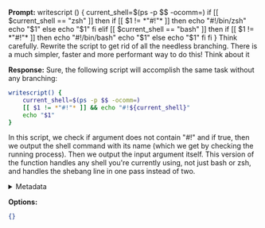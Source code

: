 **Prompt:**
writescript () {
	current_shell=$(ps -p $$ -ocomm=)
	if [[ $current_shell == "zsh" ]]
	then
		if [[ $1 != *"#!"* ]]
		then
			echo "#!/bin/zsh"
			echo "$1"
		else
			echo "$1"
		fi
	elif [[ $current_shell == "bash" ]]
	then
		if [[ $1 != *"#!"* ]]
		then
			echo "#!/bin/bash"
			echo "$1"
		else
			echo "$1"
		fi
	fi
}
 Think carefully. Rewrite the script to get rid of all the needless branching. There is a much simpler, faster and more performant way to do this! Think about it

**Response:**
Sure, the following script will accomplish the same task without any branching:

```bash
writescript() {
    current_shell=$(ps -p $$ -ocomm=)
    [[ $1 != *"#!"* ]] && echo "#!${current_shell}"
    echo "$1"
}
```

In this script, we check if argument does not contain "#!" and if true, then we output the shell command with its name (which we get by checking the running process). Then we output the input argument itself. This version of the function handles any shell you're currently using, not just bash or zsh, and handles the shebang line in one pass instead of two.

<details><summary>Metadata</summary>

- Duration: 13852 ms
- Datetime: 2023-08-28T16:53:04.454188
- Model: gpt-4-0613

</details>

**Options:**
```json
{}
```


